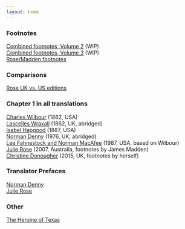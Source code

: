 ```yaml
---
layout: home
---
```

### Footnotes
[Combined footnotes, Volume 2](/footnotes/vol2) (WIP)<br/>
[Combined footnotes, Volume 3](/footnotes/vol3) (WIP)<br/>
[Rose/Madden footnotes](/footnotes/rose/)

### Comparisons
[Rose UK vs. US editions](/rosecomparison/)

### Chapter 1 in all translations
[Charles Wilbour](/chapter1/wilbour) (1862, USA)<br/>
[Lascelles Wraxall](/chapter1/wraxall) (1862, UK, abridged)<br/>
[Isabel Hapgood](/chapter1/hapgood) (1887, USA)<br/>
[Norman Denny](chapter1/denny) (1976, UK, abridged)<br/>
[Lee Fahnestock and Norman MacAfee](chapter1/fma) (1987, USA, based on Wilbour)<br/>
[Julie Rose](chapter1/rose) (2007, Australia, footnotes by James Madden)<br/>
[Christine Donougher](chapter1/donougher) (2015, UK, footnotes by herself)<br/>

### Translator Prefaces
[Norman Denny](/dennypreface/)<br/>
[Julie Rose](/rosepreface)<br/>

### Other
[The Heroine of Texas](/texas/)
